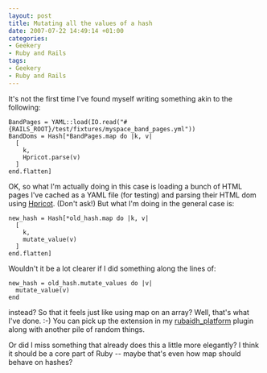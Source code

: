 ```yaml
---
layout: post
title: Mutating all the values of a hash
date: 2007-07-22 14:49:14 +01:00
categories:
- Geekery
- Ruby and Rails
tags:
- Geekery
- Ruby and Rails
---
```

It's not the first time I've found myself writing something akin to the following:

    BandPages = YAML::load(IO.read("#{RAILS_ROOT}/test/fixtures/myspace_band_pages.yml"))
    BandDoms = Hash[*BandPages.map do |k, v|
      [
        k,
        Hpricot.parse(v)
      ]
    end.flatten]

OK, so what I'm actually doing in this case is loading a bunch of HTML pages I've cached as a YAML file (for testing) and parsing their HTML dom using [Hpricot](http://code.whytheluckystiff.net/hpricot/).  (Don't ask!)  But what I'm doing in the general case is:

    new_hash = Hash[*old_hash.map do |k, v|
      [
        k,
        mutate_value(v)
      ]
    end.flatten]

Wouldn't it be a lot clearer if I did something along the lines of:

    new_hash = old_hash.mutate_values do |v|
      mutate_value(v)
    end

instead?  So that it feels just like using map on an array?  Well, that's what I've done. :-)  You can pick up the extension in my [rubaidh_platform](http://svn.rubaidh.com/plugins/trunk/rubaidh_platform) plugin along with another pile of random things.

Or did I miss something that already does this a little more elegantly?  I think it should be a core part of Ruby -- maybe that's even how map should behave on hashes?
